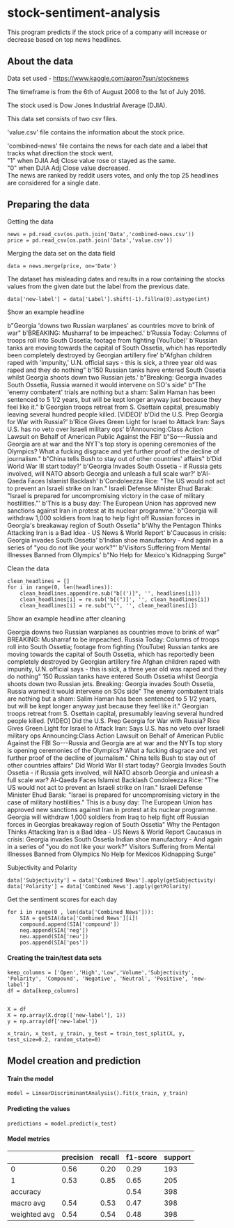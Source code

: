 # stock-sentiment-analysis
This program predicts if the stock price of a company will increase or decrease based on top news headlines.

## About the data

Data set used - https://www.kaggle.com/aaron7sun/stocknews

The timeframe is from the 6th of August 2008 to the 1st of July 2016.

The stock used is Dow Jones Industrial Average (DJIA).

This data set consists of two csv files. </br>

'value.csv' file contains the information about the stock price.</br>

'combined-news' file contains the news for each date and a label that tracks what direction the stock went. </br>
"1" when DJIA Adj Close value rose or stayed as the same. </br>
"0" when DJIA Adj Close value decreased. </br>
The news are ranked by reddit users votes, and only the top 25 headlines are considered for a single date.


## Preparing the data

Getting the data

```
news = pd.read_csv(os.path.join('Data','combined-news.csv'))
price = pd.read_csv(os.path.join('Data','value.csv'))
```
Merging the data set on the data field
```
data = news.merge(price, on='Date')
```

The dataset has misleading dates and results in a row containing the stocks values from the given date but the label from the previous date.

```
data['new-label'] = data['Label'].shift(-1).fillna(0).astype(int)
```

Show an example headline

b"Georgia 'downs two Russian warplanes' as countries move to brink of war" b'BREAKING: Musharraf to be impeached.' b'Russia Today: Columns of troops roll into South Ossetia; footage from fighting (YouTube)' b'Russian tanks are moving towards the capital of South Ossetia, which has reportedly been completely destroyed by Georgian artillery fire' b"Afghan children raped with 'impunity,' U.N. official says - this is sick, a three year old was raped and they do nothing" b'150 Russian tanks have entered South Ossetia whilst Georgia shoots down two Russian jets.' b"Breaking: Georgia invades South Ossetia, Russia warned it would intervene on SO's side" b"The 'enemy combatent' trials are nothing but a sham: Salim Haman has been sentenced to 5 1/2 years, but will be kept longer anyway just because they feel like it." b'Georgian troops retreat from S. Osettain capital, presumably leaving several hundred people killed. [VIDEO]' b'Did the U.S. Prep Georgia for War with Russia?' b'Rice Gives Green Light for Israel to Attack Iran: Says U.S. has no veto over Israeli military ops' b'Announcing:Class Action Lawsuit on Behalf of American Public Against the FBI' b"So---Russia and Georgia are at war and the NYT's top story is opening ceremonies of the Olympics?  What a fucking disgrace and yet further proof of the decline of journalism." b"China tells Bush to stay out of other countries' affairs" b'Did World War III start today?' b'Georgia Invades South Ossetia - if Russia gets involved, will NATO absorb Georgia and unleash a full scale war?' b'Al-Qaeda Faces Islamist Backlash' b'Condoleezza Rice: "The US would not act to prevent an Israeli strike on Iran." Israeli Defense Minister Ehud Barak: "Israel is prepared for uncompromising victory in the case of military hostilities."' b'This is a busy day:  The European Union has approved new sanctions against Iran in protest at its nuclear programme.' b"Georgia will withdraw 1,000 soldiers from Iraq to help fight off Russian forces in Georgia's breakaway region of South Ossetia" b'Why the Pentagon Thinks Attacking Iran is a Bad Idea - US News &amp; World Report' b'Caucasus in crisis: Georgia invades South Ossetia' b'Indian shoe manufactory  - And again in a series of "you do not like your work?"' b'Visitors Suffering from Mental Illnesses Banned from Olympics' b"No Help for Mexico's Kidnapping Surge"

Clean the data

```
clean_headlines = []
for i in range(0, len(headlines)):
    clean_headlines.append(re.sub("b[(')]", '', headlines[i]))
    clean_headlines[i] = re.sub('b[(")]', '', clean_headlines[i])
    clean_headlines[i] = re.sub("\'", '', clean_headlines[i])
```

Show an example headline after cleaning

Georgia downs two Russian warplanes as countries move to brink of war" BREAKING: Musharraf to be impeached. Russia Today: Columns of troops roll into South Ossetia; footage from fighting (YouTube) Russian tanks are moving towards the capital of South Ossetia, which has reportedly been completely destroyed by Georgian artillery fire Afghan children raped with impunity, U.N. official says - this is sick, a three year old was raped and they do nothing" 150 Russian tanks have entered South Ossetia whilst Georgia shoots down two Russian jets. Breaking: Georgia invades South Ossetia, Russia warned it would intervene on SOs side" The enemy combatent trials are nothing but a sham: Salim Haman has been sentenced to 5 1/2 years, but will be kept longer anyway just because they feel like it." Georgian troops retreat from S. Osettain capital, presumably leaving several hundred people killed. [VIDEO] Did the U.S. Prep Georgia for War with Russia? Rice Gives Green Light for Israel to Attack Iran: Says U.S. has no veto over Israeli military ops Announcing:Class Action Lawsuit on Behalf of American Public Against the FBI So---Russia and Georgia are at war and the NYTs top story is opening ceremonies of the Olympics?  What a fucking disgrace and yet further proof of the decline of journalism." China tells Bush to stay out of other countries affairs" Did World War III start today? Georgia Invades South Ossetia - if Russia gets involved, will NATO absorb Georgia and unleash a full scale war? Al-Qaeda Faces Islamist Backlash Condoleezza Rice: "The US would not act to prevent an Israeli strike on Iran." Israeli Defense Minister Ehud Barak: "Israel is prepared for uncompromising victory in the case of military hostilities." This is a busy day:  The European Union has approved new sanctions against Iran in protest at its nuclear programme. Georgia will withdraw 1,000 soldiers from Iraq to help fight off Russian forces in Georgias breakaway region of South Ossetia" Why the Pentagon Thinks Attacking Iran is a Bad Idea - US News &amp; World Report Caucasus in crisis: Georgia invades South Ossetia Indian shoe manufactory  - And again in a series of "you do not like your work?" Visitors Suffering from Mental Illnesses Banned from Olympics No Help for Mexicos Kidnapping Surge"

Subjectivity and Polarity

```
data['Subjectivity'] = data['Combined News'].apply(getSubjectivity)
data['Polarity'] = data['Combined News'].apply(getPolarity)
```

Get the sentiment scores for each day

```
for i in range(0 , len(data['Combined News'])):
    SIA = getSIA(data['Combined News'][i])
    compound.append(SIA['compound'])
    neg.append(SIA['neg'])
    neu.append(SIA['neu'])
    pos.append(SIA['pos'])
```

#### Creating the train/test data sets

```
keep_columns = ['Open','High','Low','Volume','Subjectivity', 'Polarity', 'Compound', 'Negative', 'Neutral', 'Positive', 'new-label']
df = data[keep_columns]


X = df
X = np.array(X.drop(['new-label'], 1))
y = np.array(df['new-label'])

x_train, x_test, y_train, y_test = train_test_split(X, y, test_size=0.2, random_state=0)
```

## Model creation and prediction

#### Train the model
```
model = LinearDiscriminantAnalysis().fit(x_train, y_train)
```
#### Predicting the values
```
predictions = model.predict(x_test)
```

#### Model metrics

|              | precision | recall | f1-score | support |
|--------------|-----------|--------|----------|---------|
| 0            | 0.56      | 0.20   | 0.29     | 193     |
| 1            | 0.53      | 0.85   | 0.65     | 205     |
| accuracy      |           |        | 0.54     | 398     |
| macro avg    | 0.54      | 0.53   | 0.47     | 398     |
| weighted avg | 0.54      | 0.54   | 0.48     | 398     |
